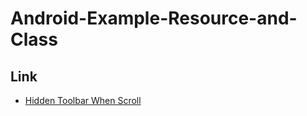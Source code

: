 # Android-Example-Resource-and-Class

## Link

- [Hidden Toolbar When Scroll](tnt/appbar-hide-when-scrolling-content.md)
